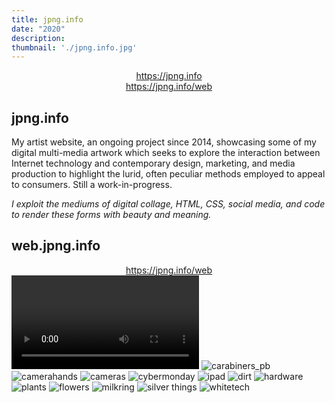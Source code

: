```yaml
---
title: jpng.info
date: "2020"
description:
thumbnail: './jpng.info.jpg'
---
```


<div style='text-align: center;'>
  <a href='https://jpng.info/' target='_blank' rel='noopener noreferrer'>https://jpng.info</a>
</div>

<div style='text-align: center;'>
  <a href='https://jpng.info/web' target='_blank' rel='noopener noreferrer'>https://jpng.info/web</a>
</div>

## jpng.info

My artist website, an ongoing project since 2014, showcasing some of my digital multi-media artwork which seeks to explore the interaction between Internet technology and contemporary design, marketing, and media production to highlight the lurid, often peculiar methods employed to appeal to consumers. Still a work-in-progress.

*I exploit the mediums of digital collage, HTML, CSS, social media, and code to render these forms with beauty and meaning.*

## web.jpng.info

<div style='text-align: center;'>
  <a href='https://jpng.info/web' target='_blank' rel='noopener noreferrer'>https://jpng.info/web</a>
</div>

<video class='center' style='max-width: 100%;' autoplay loop class='fluid-width-video-wrapper'>
      <source src='./jpng_1080p.mp4' type="video/mp4" />
</video>


<img src='pics/carabiners_pb.jpg' alt='carabiners_pb' />
<img src='pics/camerahands.jpg' alt='camerahands' />
<img src='pics/cameras.jpg' alt='cameras' />
<img src='pics/cybermonday.jpg' alt='cybermonday' />
<img src='pics/ipad.jpg' alt='ipad' />
<img src='pics/dirt.jpg' alt='dirt' />
<img src='pics/hardware.jpg' alt='hardware' />
<img src='pics/plants.jpg' alt='plants' />
<img src='pics/flower-no-girl.jpg' alt='flowers' />
<img src='pics/milkring.jpg' alt='milkring' />
<img src='pics/silver-things.jpg' alt='silver things' />
<img src='pics/whitetech.jpg' alt='whitetech' />


